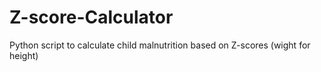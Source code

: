 # Z-score-Calculator
Python script to calculate child malnutrition based on Z-scores (wight for height)
